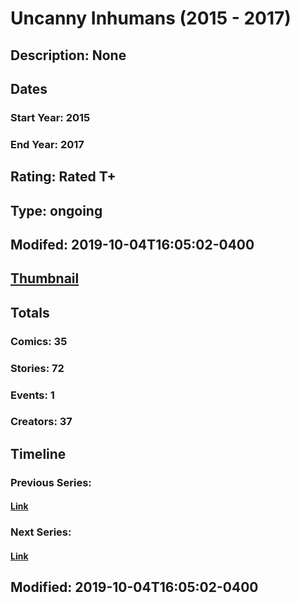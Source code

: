 # Uncanny Inhumans (2015 - 2017)
## Description: None
## Dates
### Start Year: 2015
### End Year: 2017
## Rating: Rated T+
## Type: ongoing
## Modifed: 2019-10-04T16:05:02-0400
## [Thumbnail](http://i.annihil.us/u/prod/marvel/i/mg/7/60/5548e07ee8e66.jpg)
## Totals
### Comics: 35
### Stories: 72
### Events: 1
### Creators: 37
## Timeline
### Previous Series: 
#### [Link]()
### Next Series: 
#### [Link]()
## Modified: 2019-10-04T16:05:02-0400